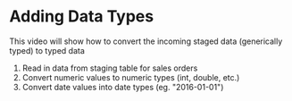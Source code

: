 # Adding Data Types
This video will show how to convert the incoming staged data (generically typed)
to typed data

1. Read in data from staging table for sales orders
2. Convert numeric values to numeric types (int, double, etc.)
3. Convert date values into date types (eg. "2016-01-01") 
